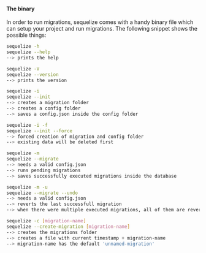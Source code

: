 #### The binary

In order to run migrations, sequelize comes with a handy binary file which can setup your project and run migrations. The following snippet shows the possible things:

```bash
sequelize -h
sequelize --help
--> prints the help

sequelize -V
sequelize --version
--> prints the version

sequelize -i
sequelize --init
--> creates a migration folder
--> creates a config folder
--> saves a config.json inside the config folder

sequelize -i -f
sequelize --init --force
--> forced creation of migration and config folder
--> existing data will be deleted first

sequelize -m
sequelize --migrate
--> needs a valid config.json
--> runs pending migrations
--> saves successfully executed migrations inside the database

sequelize -m -u
sequelize --migrate --undo
--> needs a valid config.json
--> reverts the last successfull migration
--> when there were multiple executed migrations, all of them are reverted

sequelize -c [migration-name]
sequelize --create-migration [migration-name]
--> creates the migrations folder
--> creates a file with current timestamp + migration-name
--> migration-name has the default 'unnamed-migration'
```
